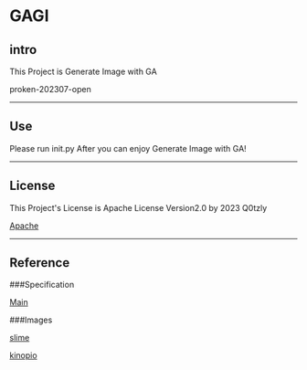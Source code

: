 # GAGI

## intro

This Project is Generate Image with GA

proken-202307-open

***
## Use

Please run init.py
After you can enjoy Generate Image with GA!


***
## License

This Project's License is Apache License Version2.0 by 2023 Q0tzly

[Apache](https://github.com/Q0tzly/GAGI/blob/main/LICENSE)

***
## Reference

###Specification

[Main](https://qiita.com/YottyPG/items/1c0cff4d37b8d7a8924e)

###Images

[slime](https://pixelarttown.net/2022/02/24/1839/)

[kinopio](https://piq.codeus.net/picture/15617/tod-head-from-Super-Mario-Bros)
